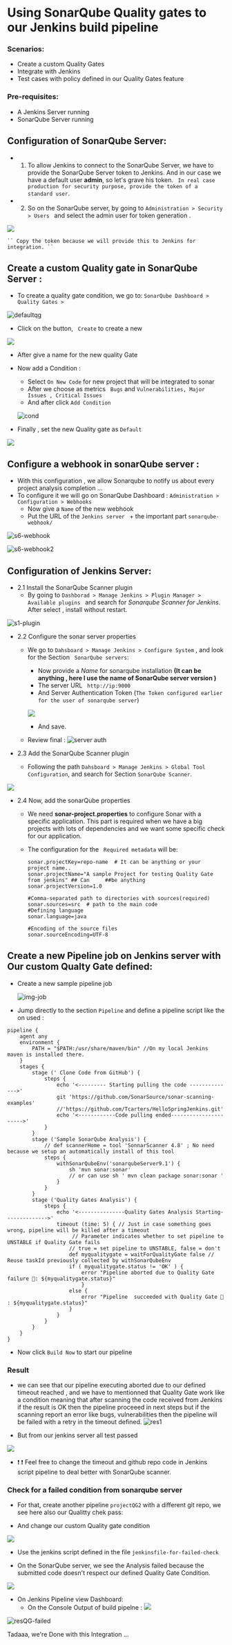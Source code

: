# Using SonarQube Quality gates to our Jenkins build pipeline

### Scenarios:
- Create a custom Quality Gates
- Integrate with Jenkins 
- Test cases with policy defined in our Quality Gates feature

### Pre-requisites:
- A Jenkins Server running
- SonarQube Server running

## Configuration of SonarQube Server:

- 1. To allow Jenkins to connect to the SonarQube Server, we have to provide the SonarQube Server token to Jenkins. And in our case we have a default user **admin**, so let's grave his token. `` In real case production for security purpose, provide the token of a standard user``. 
- 2. So on the SonarQube server, by going to ``Administration > Security > Users `` and select the admin user for token generation .

![](https://github.com/Tcarters/Sonarqube_projects/blob/master/jenkins_pipeline_sonarQube/Screenshots/s2-sonar-token.png)
    
    `` Copy the token because we will provide this to Jenkins for integration. ``

## Create a custom Quality gate in SonarQube Server :

- To create a quality gate condition, we go to: ``SonarQube Dashboard > Quality Gates > `` 

![defaultqg](https://github.com/Tcarters/Sonarqube_projects/blob/master/jenkins-pipeline-qualityGates/Screenshots/defaultqg.png)

- Click on the button, `` Create`` to create a new 

![](https://github.com/Tcarters/Sonarqube_projects/blob/master/jenkins-pipeline-qualityGates/Screenshots/nameQG.png)

- After give a name for the new quality Gate
- Now add a Condition :
    - Select  ``On New Code`` for new project that will be integrated to sonar
    - After we choose as metrics `` Bugs`` and ``Vulnerabilities, Major Issues , Critical Issues `` 
    - And after click ``Add Condition ``

    ![cond](https://github.com/Tcarters/Sonarqube_projects/blob/master/jenkins-pipeline-qualityGates/Screenshots/qG-metric1.png)

- Finally , set the new Quality gate as `` Default ``

![](https://github.com/Tcarters/Sonarqube_projects/blob/master/jenkins-pipeline-qualityGates/Screenshots/customQG.png)

## Configure a webhook in sonarQube server :

- With this configuration , we allow Sonarqube to notify us about every project analysis completion ...
- To configure it we will go on SonarQube Dashboard : ``Administration > Configuration > Webhooks ``
    * Now give a `` Name `` of the new webhook
    * Put the URL of the ``Jenkins server `` + the important part ``sonarqube-webhook/ `` 

![s6-webhook](https://github.com/Tcarters/Sonarqube_projects/blob/master/jenkins-pipeline-qualityGates/Screenshots/s6-webhookjenk.png)

![s6-webhook2](https://github.com/Tcarters/Sonarqube_projects/blob/master/jenkins-pipeline-qualityGates/Screenshots/s6-webhook2.png)


## Configuration of Jenkins Server:

- 2.1 Install the SonarQube Scanner plugin 
    - By going to ``Dashborad > Manage Jenkins > Plugin Manager > Available plugins `` and  search for *Sonarqube Scanner for Jenkins*. After select , install without restart.

![s1-plugin](https://github.com/Tcarters/Sonarqube_projects/blob/master/jenkins_pipeline_sonarQube/Screenshots/s1-plugin.png)

- 2.2 Configure the sonar server properties 
    - We go to `` Dahsboard > Manage Jenkins > Configure System `` , and look for the Section `` SonarQube servers``: 
        * Now provide a *Name* for sonarqube installation **(It can be anything , here I use the name of SonarQube server version )**
        * The server URL `` http://ip:9000``
        * And Server Authentication Token (`The Token configured earlier for the user of sonarqube server`)

        ![](https://github.com/Tcarters/Sonarqube_projects/blob/master/jenkins_pipeline_sonarQube/Screenshots/s4-adding-sonar-token.png)
     
        * And save.
    
    - Review final : 
        ![server auth]( https://github.com/Tcarters/Sonarqube_projects/blob/master/jenkins_pipeline_sonarQube/Screenshots/sonar-serverNew.png )
    
- 2.3 Add the SonarQube Scanner plugin     
    - Following the path `` Dahsboard > Manage Jenkins > Global Tool Configuration ``, and search for Section `` SonarQube Scanner ``.

![](https://github.com/Tcarters/Sonarqube_projects/blob/master/jenkins_pipeline_sonarQube/Screenshots/s3-config-sonar.png)


- 2.4 Now, add the sonarQube properties
    - We need **sonar-project.properties** to configure Sonar with a specific application. This part is required when we have a big projects with lots of dependencies and we want some specific check for our application.

    - The configuration for the `` Required metadata`` will be:

        ```
        sonar.projectKey=repo-name  # It can be anything or your project name..
        sonar.projectName="A sample Project for testing Quality Gate from jenkins" ## Can     ##be anything
        sonar.projectVersion=1.0

        #Comma-separated path to directories with sources(required)
        sonar.sources=src  # path to the main code
        #Defining language
        sonar.language=java

        #Encoding of the source files
        sonar.sourceEncoding=UTF-8

        ```

## Create a new Pipeline job on Jenkins server with Our custom Qualty Gate defined:

- Create a new sample pipeline job

    ![img-job](https://github.com/Tcarters/Sonarqube_projects/blob/master/jenkins-pipeline-qualityGates/Screenshots/qg-job1.png)

- Jump directly to the section ``Pipeline`` and define a pipeline script like the on used :

```
pipeline {
    agent any 
    environment {
        PATH = "$PATH:/usr/share/maven/bin" //On my local Jenkins maven is installed there.
    }
    stages {
        stage (' Clone Code from GitHub') {
            steps {
                echo '<--------- Starting pulling the code -------------->'
                git 'https://github.com/SonarSource/sonar-scanning-examples'
                //'https://github.com/Tcarters/HelloSpringJenkins.git'
                echo '<------------Code pulling ended---------------------->'
            }
        }
        stage ('Sample SonarQube Analysis') {
            // def scannerHome = tool 'SonnarScanner 4.8' ; No need because we setup an automatically install of this tool
            steps {
                withSonarQubeEnv('sonarqubeServer9.1') {
                    sh 'mvn sonar:sonar'
                    // or can use sh ' mvn clean package sonar:sonar '
                }
            }
        }
        stage ('Quality Gates Analysis') {
            steps {
                echo '<---------------Quality Gates Analysis Starting-------------->'
                timeout (time: 5) { // Just in case something goes wrong, pipeline will be killed after a timeout
                     // Parameter indicates whether to set pipeline to UNSTABLE if Quality Gate fails
                    // true = set pipeline to UNSTABLE, false = don't
                    def myqualitygate = waitForQualityGate false // Reuse taskId previously collected by withSonarQubeEnv
                    if ( myqualitygate.status != 'OK' ) {
                        error "Pipeline aborted due to Quality Gate failure 🎃: ${myqualitygate.status}"
                        }
                    else { 
                        error "Pipeline  succeeded with Quality Gate 🤗 : ${myqualitygate.status}"
                    }
                }
            }
        }
    }
}

```
- Now click ``Build Now`` to start our pipeline 

### Result 
- we can see that our pipeline executing aborted due to our defined timeout reached , and we have to mentionned that Quality Gate work like a condition meaning that after scanning the code received from Jenkins if the result is OK then the pipeline proceeed in next steps but if the scanning report an error like bugs, vulnerabilities then the pipeline will be failed with a retry in the timeout defined.
![res1](https://github.com/Tcarters/Sonarqube_projects/blob/master/jenkins-pipeline-qualityGates/Screenshots/res1-qg.png)

- But from our jenkins server all test passed 

![](https://github.com/Tcarters/Sonarqube_projects/blob/master/jenkins-pipeline-qualityGates/Screenshots/res2-qg.png)

- :exclamation: :exclamation: Feel free to change the timeout and github repo code in Jenkins script pipeline to deal better with SonarQube scanner.

### Check for a failed condition from sonarqube server 
- For that, create another pipeline `projectQG2` with a different git repo, we see here also our Qualitty chek pass:

- And change our custom Quality gate condition 

![](https://github.com/Tcarters/Sonarqube_projects/blob/master/jenkins-pipeline-qualityGates/Screenshots/res3-qg-condt.png)

- Use the jenkins script defined in the file `` jenkinsfile-for-failed-check ``

- On the SonarQube server, we see the Analysis failed because the submitted code doesn't respect our defined Quality Gate Condition.

![](https://github.com/Tcarters/Sonarqube_projects/blob/master/jenkins-pipeline-qualityGates/Screenshots/res-QGfailedpip.png)

- On Jenkins Pipeline view Dashboard:
    - On the Console Output of build pipelne :
    ![](https://github.com/Tcarters/Sonarqube_projects/blob/master/jenkins-pipeline-qualityGates/Screenshots/failureproject2-sonar.png)

![resQG-failed](https://github.com/Tcarters/Sonarqube_projects/blob/master/jenkins-pipeline-qualityGates/Screenshots/res-finalQG2-failed.png)


Tadaaa, we're Done with this Integration ...